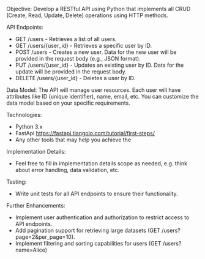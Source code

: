 Objective: Develop a RESTful API using Python that implements all CRUD (Create, Read, Update, Delete) operations using HTTP methods.

API Endpoints:

- GET /users - Retrieves a list of all users.
- GET /users/{user_id} - Retrieves a specific user by ID.
- POST /users - Creates a new user. Data for the new user will be provided in the request body (e.g., JSON format).
- PUT /users/{user_id} - Updates an existing user by ID. Data for the update will be provided in the request body.
- DELETE /users/{user_id} - Deletes a user by ID.

Data Model:
The API will manage user resources. Each user will have attributes like ID (unique identifier), name, email, etc. You can customize the data model based on your specific requirements.

Technologies:

- Python 3.x
- FastApi https://fastapi.tiangolo.com/tutorial/first-steps/
- Any other tools that may help you achieve the

Implementation Details:

- Feel free to fill in implementation details scope as needed, e.g. think about error handling, data validation, etc.

Testing:

- Write unit tests for all API endpoints to ensure their functionality.

Further Enhancements:

- Implement user authentication and authorization to restrict access to API endpoints.
- Add pagination support for retrieving large datasets (GET /users?page=2&per_page=10).
- Implement filtering and sorting capabilities for users (GET /users?name=Alice)

